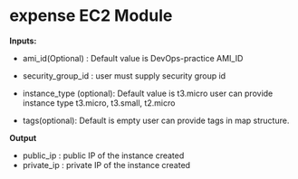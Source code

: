 # expense EC2 Module
**Inputs:**
* ami_id(Optional) : Default value is DevOps-practice AMI_ID

* security_group_id : user must supply security group id

* instance_type (optional): Default value is t3.micro user can provide instance type t3.micro, t3.small, t2.micro

* tags(optional): Default is empty user can provide tags in map structure.

**Output**
* public_ip : public IP of the instance created
* private_ip : private IP of the instance created